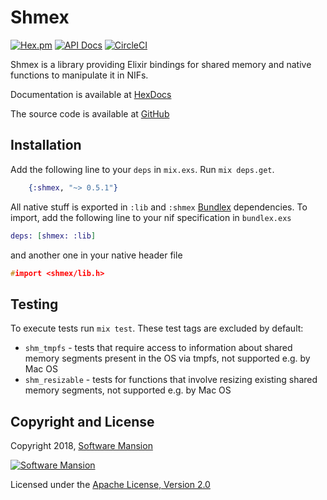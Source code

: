 # Shmex

[![Hex.pm](https://img.shields.io/hexpm/v/shmex.svg)](https://hex.pm/packages/shmex)
[![API Docs](https://img.shields.io/badge/api-docs-yellow.svg?style=flat)](https://hexdocs.pm/shmex/)
[![CircleCI](https://circleci.com/gh/membraneframework/shmex.svg?style=svg)](https://circleci.com/gh/membraneframework/shmex)

Shmex is a library providing Elixir bindings for shared memory and native
functions to manipulate it in NIFs.

Documentation is available at [HexDocs](https://hexdocs.pm/shmex)

The source code is available at [GitHub](https://github.com/membraneframework/shmex)

## Installation

Add the following line to your `deps` in `mix.exs`. Run `mix deps.get`.

```elixir
	{:shmex, "~> 0.5.1"}
```

All native stuff is exported in `:lib` and `:shmex` [Bundlex](https://hex.pm/packages/bundlex) dependencies.
To import, add the following line to your nif specification in `bundlex.exs`
```elixir
deps: [shmex: :lib]
```
and another one in your native header file
```c
#import <shmex/lib.h>
```

## Testing

To execute tests run `mix test`. These test tags are excluded by default:
- `shm_tmpfs` - tests that require access to information about shared memory segments present in the OS via tmpfs, not supported e.g. by Mac OS
- `shm_resizable` - tests for functions that involve resizing existing shared memory segments, not supported e.g. by Mac OS

## Copyright and License

Copyright 2018, [Software Mansion](https://swmansion.com/?utm_source=git&utm_medium=readme&utm_campaign=membrane)

[![Software Mansion](https://logo.swmansion.com/logo?color=white&variant=desktop&width=200&tag=membrane-github)](https://swmansion.com/?utm_source=git&utm_medium=readme&utm_campaign=membrane)

Licensed under the [Apache License, Version 2.0](LICENSE)
